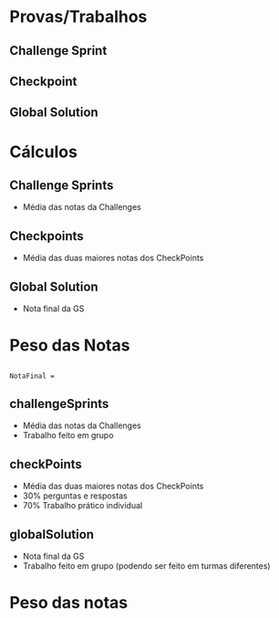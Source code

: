 # Provas/Trabalhos
## Challenge Sprint
## Checkpoint
## Global Solution

# Cálculos
## Challenge Sprints
- Média das notas da Challenges
## Checkpoints
- Média das duas maiores notas dos CheckPoints
## Global Solution
- Nota final da GS

# Peso das Notas
## 

``
NotaFinal = 
``
## challengeSprints
- Média das notas da Challenges
- Trabalho feito em grupo

## checkPoints
- Média das duas maiores notas dos CheckPoints
- 30% perguntas e respostas
- 70% Trabalho prático individual

## globalSolution
- Nota final da GS
- Trabalho feito em grupo (podendo ser feito em turmas diferentes)

# Peso das notas